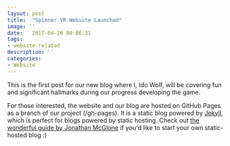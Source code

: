 ```yaml
---
layout: post
title:  "Spinner VR Website Launched"
image: ''
date:   2017-04-26 00:06:31
tags:
- website-related
description: ''
categories:
- Website 
---
```


This is the first post for our new blog where I, Ido Wolf, will be covering fun and significant hallmarks during our progress developing the game.

For those interested, the website and our blog are hosted on GitHub Pages as a branch of our project (/gh-pages). It is a static blog powered by [Jekyll](http://jekyllrb.com), which is perfect for blogs powered by static hosting. Check out [the wonderful guide by Jonathan McGlone](http://jmcglone.com/guides/github-pages/) if you'd like to start your own static-hosted blog :)

